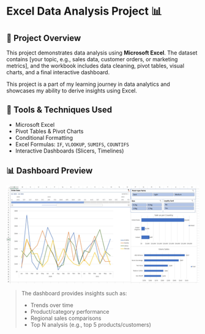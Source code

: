 # Excel Data Analysis Project 📊

## 📁 Project Overview
This project demonstrates data analysis using **Microsoft Excel**. The dataset contains [your topic, e.g., sales data, customer orders, or marketing metrics], and the workbook includes data cleaning, pivot tables, visual charts, and a final interactive dashboard.

This project is a part of my learning journey in data analytics and showcases my ability to derive insights using Excel.

## 🧰 Tools & Techniques Used
- Microsoft Excel
- Pivot Tables & Pivot Charts
- Conditional Formatting
- Excel Formulas: `IF`, `VLOOKUP`, `SUMIFS`, `COUNTIFS`
- Interactive Dashboards (Slicers, Timelines)

## 📊 Dashboard Preview

![Excel Dashboard](dashboard.jpeg)

> The dashboard provides insights such as:
> - Trends over time
> - Product/category performance
> - Regional sales comparisons
> - Top N analysis (e.g., top 5 products/customers)

